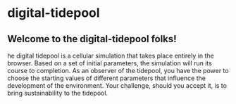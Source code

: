 # digital-tidepool

## Welcome to the digital-tidepool folks!

he digital tidepool is a cellular simulation that takes place entirely in the browser. 
Based on a set of initial parameters, the simulation will run its course to completion.
As an observer of the tidepool, you have the power to choose the starting values of different parameters that influence the development of the environment. 
Your challenge, should you accept it, is to bring sustainability to the tidepool.
